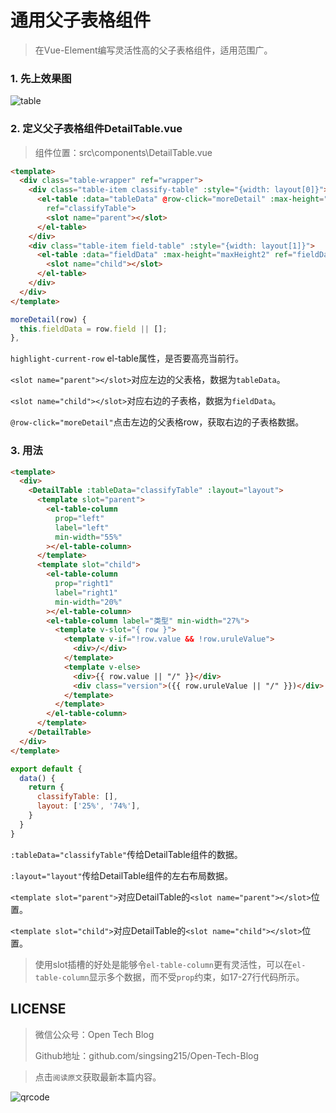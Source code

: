 # 通用父子表格组件

> 在Vue-Element编写灵活性高的父子表格组件，适用范围广。

###  1. 先上效果图

![table](https://m.qpic.cn/psc?/V537Qnpi0OXnJm2Konin077jks4Tpksf/TmEUgtj9EK6.7V8ajmQrEK9Gpj1bHHpNKSKWiQc7TgIE7mIthg2XlUgPgVjY22ufQ7S4UYPwlTvhevoWaS2oMYaec5h0pjbkzvyqYpo0YrI!/b&bo=cwdJAQAAAAACFw8!&rf=viewer_4)


###  2. 定义父子表格组件DetailTable.vue

> 组件位置：src\components\DetailTable.vue

```html
<template>
  <div class="table-wrapper" ref="wrapper">
    <div class="table-item classify-table" :style="{width: layout[0]}">
      <el-table :data="tableData" @row-click="moreDetail" :max-height="maxHeight1" highlight-current-row
        ref="classifyTable">
        <slot name="parent"></slot>
      </el-table>
    </div>
    <div class="table-item field-table" :style="{width: layout[1]}">
      <el-table :data="fieldData" :max-height="maxHeight2" ref="fieldData">
        <slot name="child"></slot>
      </el-table>
    </div>
  </div>
</template>
```

```js
moreDetail(row) {
  this.fieldData = row.field || [];
},
```


`highlight-current-row`	el-table属性，是否要高亮当前行。

`<slot name="parent"></slot>`对应左边的父表格，数据为`tableData`。

`<slot name="child"></slot>`对应右边的子表格，数据为`fieldData`。

`@row-click="moreDetail"`点击左边的父表格row，获取右边的子表格数据。


###  3. 用法

```html
<template>
  <div>
    <DetailTable :tableData="classifyTable" :layout="layout">
      <template slot="parent">
        <el-table-column
          prop="left"
          label="left"
          min-width="55%"
        ></el-table-column>
      </template>
      <template slot="child">
        <el-table-column
          prop="right1"
          label="right1"
          min-width="20%"
        ></el-table-column>
        <el-table-column label="类型" min-width="27%">
          <template v-slot="{ row }">
            <template v-if="!row.value && !row.uruleValue">
              <div>/</div>
            </template>
            <template v-else>
              <div>{{ row.value || "/" }}</div>
              <div class="version">({{ row.uruleValue || "/" }})</div>
            </template>
          </template>
        </el-table-column>
      </template>
    </DetailTable>
  </div>
</template>

```

```js
export default {
  data() {
    return {
      classifyTable: [],
      layout: ['25%', '74%'],
    }
  }
}

```


`:tableData="classifyTable"`传给DetailTable组件的数据。

`:layout="layout"`传给DetailTable组件的左右布局数据。

`<template slot="parent">`对应DetailTable的`<slot name="parent"></slot>`位置。

`<template slot="child">`对应DetailTable的`<slot name="child"></slot>`位置。

> 使用slot插槽的好处是能够令`el-table-column`更有灵活性，可以在`el-table-column`显示多个数据，而不受`prop`约束，如17-27行代码所示。


## LICENSE

> 微信公众号：Open Tech Blog
> 
> Github地址：github.com/singsing215/Open-Tech-Blog

> 点击`阅读原文`获取最新本篇内容。

![qrcode](https://m.qpic.cn/psc?/V537Qnpi0OXnJm2Konin077jks4ap2ow/bqQfVz5yrrGYSXMvKr.cqZs491lneOtH7kLYV2wRHulaIh6H8AG0sOgrRV5IOzhOeBPqvFlOAcjrjqxHkjHf.PFLhGbXhv2NOlTTJqCDHuw!/b&bo=WAFYAQAAAAABByA!&rf=viewer_4)
